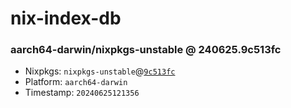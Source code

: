 # nix-index-db
### aarch64-darwin/nixpkgs-unstable @ 240625.9c513fc
- Nixpkgs: `nixpkgs-unstable`@[`9c513fc`](https://github.com/NixOS/nixpkgs/commit/9c513fc6fb75142f6aec6b7545cb8af2236b80f5)
- Platform: `aarch64-darwin`
- Timestamp: `20240625121356`
